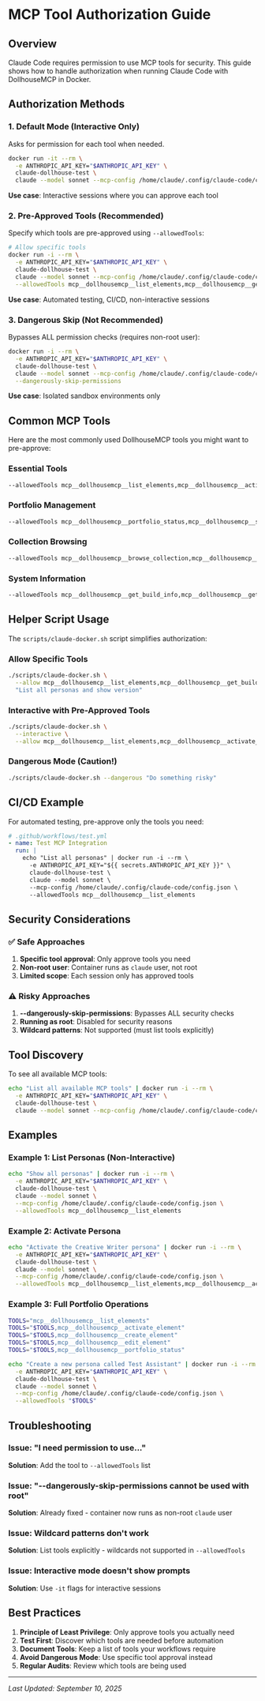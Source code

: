 # MCP Tool Authorization Guide

## Overview
Claude Code requires permission to use MCP tools for security. This guide shows how to handle authorization when running Claude Code with DollhouseMCP in Docker.

## Authorization Methods

### 1. Default Mode (Interactive Only)
Asks for permission for each tool when needed.
```bash
docker run -it --rm \
  -e ANTHROPIC_API_KEY="$ANTHROPIC_API_KEY" \
  claude-dollhouse-test \
  claude --model sonnet --mcp-config /home/claude/.config/claude-code/config.json
```
**Use case**: Interactive sessions where you can approve each tool

### 2. Pre-Approved Tools (Recommended)
Specify which tools are pre-approved using `--allowedTools`:
```bash
# Allow specific tools
docker run -i --rm \
  -e ANTHROPIC_API_KEY="$ANTHROPIC_API_KEY" \
  claude-dollhouse-test \
  claude --model sonnet --mcp-config /home/claude/.config/claude-code/config.json \
  --allowedTools mcp__dollhousemcp__list_elements,mcp__dollhousemcp__get_build_info
```
**Use case**: Automated testing, CI/CD, non-interactive sessions

### 3. Dangerous Skip (Not Recommended)
Bypasses ALL permission checks (requires non-root user):
```bash
docker run -i --rm \
  -e ANTHROPIC_API_KEY="$ANTHROPIC_API_KEY" \
  claude-dollhouse-test \
  claude --model sonnet --mcp-config /home/claude/.config/claude-code/config.json \
  --dangerously-skip-permissions
```
**Use case**: Isolated sandbox environments only

## Common MCP Tools

Here are the most commonly used DollhouseMCP tools you might want to pre-approve:

### Essential Tools
```bash
--allowedTools mcp__dollhousemcp__list_elements,mcp__dollhousemcp__activate_element,mcp__dollhousemcp__get_active_elements,mcp__dollhousemcp__deactivate_element
```

### Portfolio Management
```bash
--allowedTools mcp__dollhousemcp__portfolio_status,mcp__dollhousemcp__sync_portfolio,mcp__dollhousemcp__search_portfolio
```

### Collection Browsing
```bash
--allowedTools mcp__dollhousemcp__browse_collection,mcp__dollhousemcp__search_collection,mcp__dollhousemcp__get_collection_content
```

### System Information
```bash
--allowedTools mcp__dollhousemcp__get_build_info,mcp__dollhousemcp__get_user_identity
```

## Helper Script Usage

The `scripts/claude-docker.sh` script simplifies authorization:

### Allow Specific Tools
```bash
./scripts/claude-docker.sh \
  --allow mcp__dollhousemcp__list_elements,mcp__dollhousemcp__get_build_info \
  "List all personas and show version"
```

### Interactive with Pre-Approved Tools
```bash
./scripts/claude-docker.sh \
  --interactive \
  --allow mcp__dollhousemcp__list_elements,mcp__dollhousemcp__activate_element
```

### Dangerous Mode (Caution!)
```bash
./scripts/claude-docker.sh --dangerous "Do something risky"
```

## CI/CD Example

For automated testing, pre-approve only the tools you need:

```yaml
# .github/workflows/test.yml
- name: Test MCP Integration
  run: |
    echo "List all personas" | docker run -i --rm \
      -e ANTHROPIC_API_KEY="${{ secrets.ANTHROPIC_API_KEY }}" \
      claude-dollhouse-test \
      claude --model sonnet \
      --mcp-config /home/claude/.config/claude-code/config.json \
      --allowedTools mcp__dollhousemcp__list_elements
```

## Security Considerations

### ✅ Safe Approaches
1. **Specific tool approval**: Only approve tools you need
2. **Non-root user**: Container runs as `claude` user, not root
3. **Limited scope**: Each session only has approved tools

### ⚠️ Risky Approaches
1. **--dangerously-skip-permissions**: Bypasses ALL security checks
2. **Running as root**: Disabled for security reasons
3. **Wildcard patterns**: Not supported (must list tools explicitly)

## Tool Discovery

To see all available MCP tools:
```bash
echo "List all available MCP tools" | docker run -i --rm \
  -e ANTHROPIC_API_KEY="$ANTHROPIC_API_KEY" \
  claude-dollhouse-test \
  claude --model sonnet --mcp-config /home/claude/.config/claude-code/config.json
```

## Examples

### Example 1: List Personas (Non-Interactive)
```bash
echo "Show all personas" | docker run -i --rm \
  -e ANTHROPIC_API_KEY="$ANTHROPIC_API_KEY" \
  claude-dollhouse-test \
  claude --model sonnet \
  --mcp-config /home/claude/.config/claude-code/config.json \
  --allowedTools mcp__dollhousemcp__list_elements
```

### Example 2: Activate Persona
```bash
echo "Activate the Creative Writer persona" | docker run -i --rm \
  -e ANTHROPIC_API_KEY="$ANTHROPIC_API_KEY" \
  claude-dollhouse-test \
  claude --model sonnet \
  --mcp-config /home/claude/.config/claude-code/config.json \
  --allowedTools mcp__dollhousemcp__list_elements,mcp__dollhousemcp__activate_element
```

### Example 3: Full Portfolio Operations
```bash
TOOLS="mcp__dollhousemcp__list_elements"
TOOLS="$TOOLS,mcp__dollhousemcp__activate_element"
TOOLS="$TOOLS,mcp__dollhousemcp__create_element"
TOOLS="$TOOLS,mcp__dollhousemcp__edit_element"
TOOLS="$TOOLS,mcp__dollhousemcp__portfolio_status"

echo "Create a new persona called Test Assistant" | docker run -i --rm \
  -e ANTHROPIC_API_KEY="$ANTHROPIC_API_KEY" \
  claude-dollhouse-test \
  claude --model sonnet \
  --mcp-config /home/claude/.config/claude-code/config.json \
  --allowedTools "$TOOLS"
```

## Troubleshooting

### Issue: "I need permission to use..."
**Solution**: Add the tool to `--allowedTools` list

### Issue: "--dangerously-skip-permissions cannot be used with root"
**Solution**: Already fixed - container now runs as non-root `claude` user

### Issue: Wildcard patterns don't work
**Solution**: List tools explicitly - wildcards not supported in `--allowedTools`

### Issue: Interactive mode doesn't show prompts
**Solution**: Use `-it` flags for interactive sessions

## Best Practices

1. **Principle of Least Privilege**: Only approve tools you actually need
2. **Test First**: Discover which tools are needed before automation
3. **Document Tools**: Keep a list of tools your workflows require
4. **Avoid Dangerous Mode**: Use specific tool approval instead
5. **Regular Audits**: Review which tools are being used

---

*Last Updated: September 10, 2025*